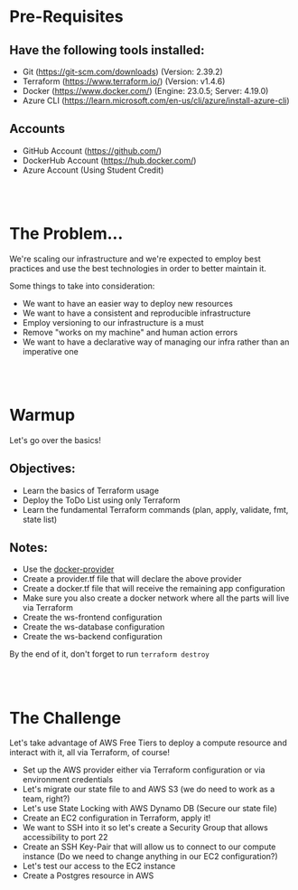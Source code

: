 # Pre-Requisites

## Have the following tools installed:

- Git (https://git-scm.com/downloads) (Version: 2.39.2)
- Terraform (https://www.terraform.io/) (Version: v1.4.6)
- Docker (https://www.docker.com/) (Engine: 23.0.5; Server: 4.19.0)
- Azure CLI (https://learn.microsoft.com/en-us/cli/azure/install-azure-cli)

## Accounts

- GitHub Account (https://github.com/)
- DockerHub Account (https://hub.docker.com/)
- Azure Account (Using Student Credit)

<br>
<br>

# The Problem...

We're scaling our infrastructure and we're expected to employ best practices and use the best technologies in order to better maintain it. 

Some things to take into consideration:
- We want to have an easier way to deploy new resources
- We want to have a consistent and reproducible infrastructure
- Employ versioning to our infrastructure is a must
- Remove "works on my machine" and human action errors
- We want to have a declarative way of managing our infra rather than an imperative one

<br>
<br>

# Warmup

Let's go over the basics!

## Objectives:
- Learn the basics of Terraform usage
- Deploy the ToDo List using only Terraform
- Learn the fundamental Terraform commands (plan, apply, validate, fmt, state list)

## Notes:
- Use the [docker-provider](https://registry.terraform.io/providers/kreuzwerker/docker/latest/docs)
- Create a provider.tf file that will declare the above provider
- Create a docker.tf file that will receive the remaining app configuration
- Make sure you also create a docker network where all the parts will live via Terraform
- Create the ws-frontend configuration
- Create the ws-database configuration
- Create the ws-backend configuration

By the end of it, don't forget to run ```terraform destroy```

<br>
<br>

# The Challenge

Let's take advantage of AWS Free Tiers to deploy a compute resource and interact with it, all via Terraform, of course!

- Set up the AWS provider either via Terraform configuration or via environment credentials
- Let's migrate our state file to and AWS S3 (we do need to work as a team, right?)
- Let's use State Locking with AWS Dynamo DB (Secure our state file)
- Create an EC2 configuration in Terraform, apply it!
- We want to SSH into it so let's create a Security Group that allows accessibility to port 22
- Create an SSH Key-Pair that will allow us to connect to our compute instance (Do we need to change anything in our EC2 configuration?)
- Let's test our access to the EC2 instance
- Create a Postgres resource in AWS

